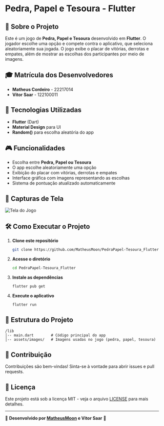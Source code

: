 # Pedra, Papel e Tesoura - Flutter

## 📌 Sobre o Projeto
Este é um jogo de **Pedra, Papel e Tesoura** desenvolvido em **Flutter**. O jogador escolhe uma opção e compete contra o aplicativo, que seleciona aleatoriamente sua jogada. O jogo exibe o placar de vitórias, derrotas e empates, além de mostrar as escolhas dos participantes por meio de imagens.

## 🎓 Matrícula dos Desenvolvedores
- **Matheus Cordeiro** - 22217014
- **Vitor Saar** - 122100011

## 🚀 Tecnologias Utilizadas
- **Flutter** (Dart)
- **Material Design** para UI
- **Random()** para escolha aleatória do app

## 🎮 Funcionalidades
- Escolha entre **Pedra, Papel ou Tesoura**
- O app escolhe aleatoriamente uma opção
- Exibição do placar com vitórias, derrotas e empates
- Interface gráfica com imagens representando as escolhas
- Sistema de pontuação atualizado automaticamente

## 📸 Capturas de Tela
![Tela do Jogo](assets/screenshots/image.png)

## 🛠 Como Executar o Projeto
1. **Clone este repositório**
   ```sh
   git clone https://github.com/MatheusMoon/PedraPapel-Tesoura_Flutter.git
   ```
2. **Acesse o diretório**
   ```sh
   cd PedraPapel-Tesoura_Flutter
   ```
3. **Instale as dependências**
   ```sh
   flutter pub get
   ```
4. **Execute o aplicativo**
   ```sh
   flutter run
   ```

## 📂 Estrutura do Projeto
```
/lib
│-- main.dart        # Código principal do app
│-- assets/images/   # Imagens usadas no jogo (pedra, papel, tesoura)
```

## 🔗 Contribuição
Contribuições são bem-vindas! Sinta-se à vontade para abrir issues e pull requests.

## 📄 Licença
Este projeto está sob a licença MIT - veja o arquivo [LICENSE](LICENSE) para mais detalhes.

---
📌 **Desenvolvido por [MatheusMoon](https://github.com/MatheusMoon) e Vitor Saar** 🚀

